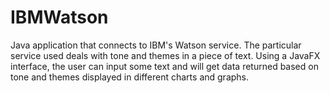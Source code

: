 # IBMWatson
Java application that connects to IBM's Watson service. The particular service used deals with tone and themes in a piece of text. Using a JavaFX interface, the user can input some text and will get data returned based on tone and themes displayed in different charts and graphs.
